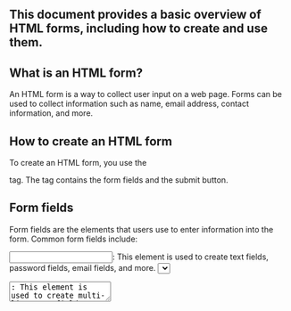 ## This document provides a basic overview of HTML forms, including how to create and use them.

## What is an HTML form?

An HTML form is a way to collect user input on a web page. Forms can be used to collect information such as name, email address, contact information, and more.

## How to create an HTML form

To create an HTML form, you use the <form> tag. The <form> tag contains the form fields and the submit button.

## Form fields

Form fields are the elements that users use to enter information into the form. Common form fields include:

<input>: This element is used to create text fields, password fields, email fields, and more.
<select>: This element is used to create drop-down menus.
<textarea>: This element is used to create multi-line text fields.
<checkbox>: This element is used to create checkboxes.
<radio>: This element is used to create radio buttons.

## Submit button

The submit button is the button that users click to submit the form. The submit button is created using the <input> element with the type attribute set to submit.

## Submitting a form

When a user submits a form, the form data is sent to the server using the HTTP POST method. The server can then process the form data and do whatever it needs to do, such as saving it to a database or sending an email.

## Additional tips for creating HTML forms

Use the action attribute to specify the URL where the form data will be sent.
Use the method attribute to specify the HTTP method that will be used to send the form data. The POST method is the most common method for submitting forms.
Use the name attribute to give each form field a unique name. This will allow you to access the form data on the server.
Use the required attribute to make a form field required. This will prevent the user from submitting the form unless they have entered a value in the field.
Use the placeholder attribute to provide a hint to the user about what to enter in a form field.
Use CSS to style your forms. This will make your forms look more professional and user-friendly.\

## Conclusion

HTML forms are a powerful tool for collecting user input on a web page. By following the tips above, you can create forms that are easy to use and efficient.